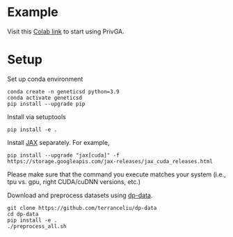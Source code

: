 # Example 


Visit this [Colab link](https://colab.research.google.com/drive/1t49XFG51pmcIsRqAhF_veHbrbfrVZBuy?usp=sharing) to start using PrivGA.


# Setup

Set up conda environment
````
conda create -n geneticsd python=3.9
conda activate geneticsd
pip install --upgrade pip
````

Install via setuptools
````
pip install -e .
````

Install [JAX](https://github.com/google/jax#installation) separately. For example,
````
pip install --upgrade "jax[cuda]" -f https://storage.googleapis.com/jax-releases/jax_cuda_releases.html
````
Please make sure that the command you execute matches your system (i.e., tpu vs. gpu, right CUDA/cuDNN versions, etc.)

Download and preprocess datasets using [dp-data](https://github.com/terranceliu/dp-data).
````
git clone https://github.com/terranceliu/dp-data
cd dp-data
pip install -e .
./preprocess_all.sh
````
